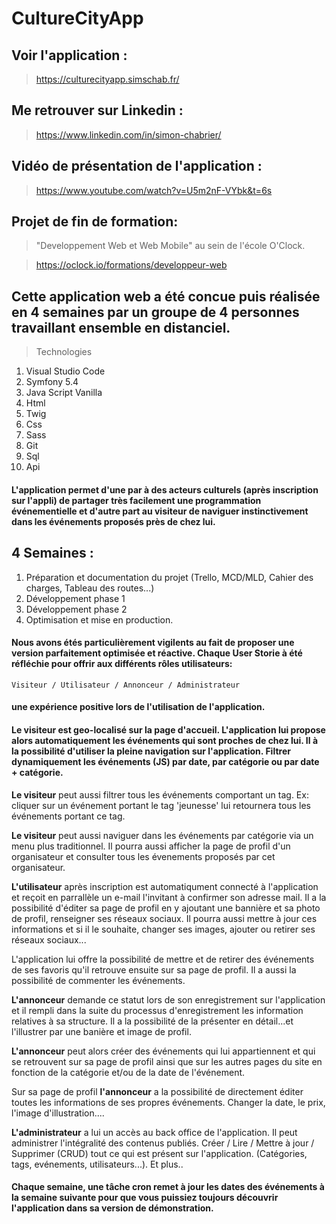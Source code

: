 # CultureCityApp

## Voir l'application :
>https://culturecityapp.simschab.fr/

## Me retrouver sur Linkedin :
>https://www.linkedin.com/in/simon-chabrier/

## Vidéo de présentation de l'application :
>https://www.youtube.com/watch?v=U5m2nF-VYbk&t=6s

## Projet de fin de formation:

>"Developpement Web et Web Mobile" au sein de l'école O'Clock.

>https://oclock.io/formations/developpeur-web

## Cette application web a été concue puis réalisée en 4 semaines par un groupe de 4 personnes travaillant ensemble en distanciel.

>Technologies

1. Visual Studio Code
2. Symfony 5.4
3. Java Script Vanilla
4. Html
5. Twig
6. Css
7. Sass
8. Git
9. Sql
10. Api

#### L'application permet d'une par à des acteurs culturels (après inscription sur l'appli) de partager très facilement une programmation événementielle et d'autre part au visiteur de naviguer instinctivement dans les événements proposés près de chez lui.

## 4 Semaines :

1. Préparation et documentation du projet (Trello, MCD/MLD, Cahier des charges, Tableau des routes...)
2. Développement phase 1
3. Développement phase 2
4. Optimisation et mise en production.

#### Nous avons étés particulièrement vigilents au fait de proposer une version parfaitement optimisée et réactive. Chaque User Storie à été réfléchie pour offrir aux différents rôles utilisateurs:

    Visiteur / Utilisateur / Annonceur / Administrateur 
    
#### une expérience positive lors de l'utilisation de l'application.


#### **Le visiteur**  est geo-localisé sur la page d'accueil. L'application lui propose alors automatiquement les événements qui sont proches de chez lui. Il à la possibilité d'utiliser la pleine navigation sur l'application. Filtrer dynamiquement les événements (JS) par date, par catégorie ou par date + catégorie. 

**Le visiteur**  peut aussi filtrer tous les événements comportant un tag. Ex: cliquer sur un événement portant le tag 'jeunesse' lui retournera tous les événements portant ce tag. 

**Le visiteur** peut aussi naviguer dans les événements par catégorie via un menu plus traditionnel. Il pourra aussi afficher la page de profil d'un organisateur et consulter tous les évenements proposés par cet organisateur.

**L'utilisateur** après inscription est automatiqument connecté à l'application et reçoit en parrallèle un e-mail l'invitant à confirmer son adresse mail. Il a la possibilité d'éditer sa page de profil en y ajoutant une bannière et sa photo de profil, renseigner ses réseaux sociaux. Il pourra aussi mettre à jour ces informations et si il le souhaite, changer ses images, ajouter ou retirer ses réseaux sociaux...

L'application lui offre la possibilité de mettre et de retirer des événements de ses favoris qu'il retrouve ensuite sur sa page de profil. Il a aussi la possibilité de commenter les événements.

**L'annonceur** demande ce statut lors de son enregistrement sur l'application et il rempli dans la suite du processus d'enregistrement les information relatives à sa structure. Il a la possibilité de la présenter en détail...et l'illustrer par une banière et image de profil.

**L'annonceur** peut alors créer des événements qui lui appartiennent et qui se retrouvent sur sa page de profil ainsi que sur les autres pages du site en fonction de la catégorie et/ou de la date de l'événement.

Sur sa page de profil **l'annonceur** a la possibilité de directement éditer toutes les informations de ses propres événements. Changer la date, le prix, l'image d'illustration....

**L'administrateur** a lui un accès au back office de l'application. Il peut administrer l'intégralité des contenus publiés. Créer / Lire / Mettre à jour / Supprimer (CRUD) tout ce qui est présent sur l'application. (Catégories, tags, evénements, utilisateurs...). Et plus..


#### Chaque semaine, une tâche cron remet à jour les dates des événements à la semaine suivante pour que vous puissiez toujours découvrir l'application dans sa version de démonstration.